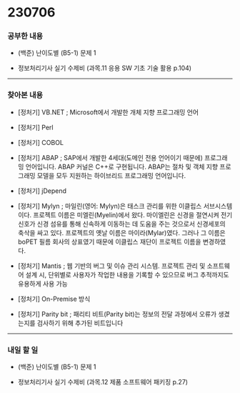 # 230706

### 공부한 내용

- (백준) 난이도별 (B5-1) 문제 1

- 정보처리기사 실기 수제비 (과목.11 응용 SW 기초 기술 활용 p.104)

---

### 찾아본 내용

- [정처기] VB.NET ; Microsoft에서 개발한 개체 지향 프로그래밍 언어

- [정처기] Perl

- [정처기] COBOL

- [정처기] ABAP ; SAP에서 개발한 4세대(도메인 전용 언어이기 때문에) 프로그래밍 언어입니다. ABAP 커널은 C++로 구현됩니다. ABAP는 절차 및 객체 지향 프로그래밍 모델을 모두 지원하는 하이브리드 프로그래밍 언어입니다.

- [정처기] jDepend

- [정처기] Mylyn ; 마일린(영어: Mylyn)은 태스크 관리를 위한 이클립스 서브시스템이다. 프로젝트 이름은 미엘린(Myelin)에서 왔다. 마이엘린은 신경을 절연시켜 전기 신호가 신경 섬유를 통해 신속하게 이동하는 데 도움을 주는 것으로서 신경세포의 축삭을 싸고 있다. 프로젝트의 옛날 이름은 마이라(Mylar)였다. 그러나 그 이름은 boPET 필름 회사의 상표였기 때문에 이클립스 재단이 프로젝트 이름을 변경하였다.

- [정처기] Mantis ; 웹 기반의 버그 및 이슈 관리 시스템. 프로젝트 관리 및 소프트웨어 설계 시, 단위별로 사용자가 작업한 내용을 기록할 수 있으므로 버그 추적까지도 유용하게 사용 가능

- [정처기] On-Premise 방식

- [정처기] Parity bit ; 패리티 비트(Parity bit)는 정보의 전달 과정에서 오류가 생겼는지를 검사하기 위해 추가된 비트입니다

---

### 내일 할 일

- (백준) 난이도별 (B5-1) 문제 1

- 정보처리기사 실기 수제비 (과목.12 제품 소프트웨어 패키징 p.27)
